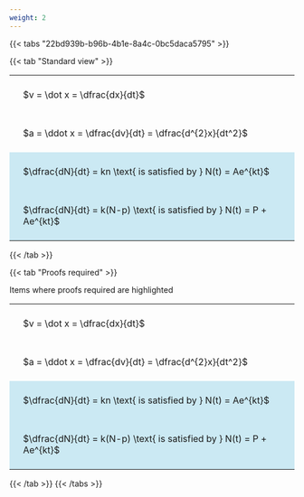 ```yaml
---
weight: 2
---
```


{{< tabs "22bd939b-b96b-4b1e-8a4c-0bc5daca5795" >}}

{{< tab "Standard view" >}}

<style type="text/css">
#T_02796c7e th.col_heading {
  text-align: left;
  font-size: 1em;
}
#T_02796c7e td {
  text-align: left;
  font-size: 1em;
  padding: 1.5em;
}
</style>
<table id="T_02796c7e">
  <thead>
  </thead>
  <tbody>
    <tr>
      <td id="T_02796c7e_row0_col0" class="data row0 col0" >$v = \dot x = \dfrac{dx}{dt}$</td>
    </tr>
    <tr>
      <td id="T_02796c7e_row1_col0" class="data row1 col0" >$a = \ddot x = \dfrac{dv}{dt} = \dfrac{d^{2}x}{dt^2}$</td>
    </tr>
    <tr>
      <td id="T_02796c7e_row2_col0" class="data row2 col0" >$\dfrac{dN}{dt} = kn \text{ is satisfied by } N(t) = Ae^{kt}$</td>
    </tr>
    <tr>
      <td id="T_02796c7e_row3_col0" class="data row3 col0" >$\dfrac{dN}{dt} = k(N-p) \text{ is satisfied by } N(t) = P + Ae^{kt}$</td>
    </tr>
  </tbody>
</table>
{{< /tab >}}

{{< tab "Proofs required" >}}

Items where proofs required are highlighted 
<br>
<style type="text/css">
#T_02796c7e th.col_heading {
  text-align: left;
  font-size: 1em;
}
#T_02796c7e td {
  text-align: left;
  font-size: 1em;
  padding: 1.5em;
}
#T_02796c7e_row0_col0, #T_02796c7e_row1_col0 {
  background-color: rgba(0,0,0,0);
}
#T_02796c7e_row2_col0, #T_02796c7e_row3_col0 {
  background-color: rgba(0,150,200, 0.2);
}
</style>
<table id="T_02796c7e">
  <thead>
  </thead>
  <tbody>
    <tr>
      <td id="T_02796c7e_row0_col0" class="data row0 col0" >$v = \dot x = \dfrac{dx}{dt}$</td>
    </tr>
    <tr>
      <td id="T_02796c7e_row1_col0" class="data row1 col0" >$a = \ddot x = \dfrac{dv}{dt} = \dfrac{d^{2}x}{dt^2}$</td>
    </tr>
    <tr>
      <td id="T_02796c7e_row2_col0" class="data row2 col0" >$\dfrac{dN}{dt} = kn \text{ is satisfied by } N(t) = Ae^{kt}$</td>
    </tr>
    <tr>
      <td id="T_02796c7e_row3_col0" class="data row3 col0" >$\dfrac{dN}{dt} = k(N-p) \text{ is satisfied by } N(t) = P + Ae^{kt}$</td>
    </tr>
  </tbody>
</table>
{{< /tab >}}
{{< /tabs >}}